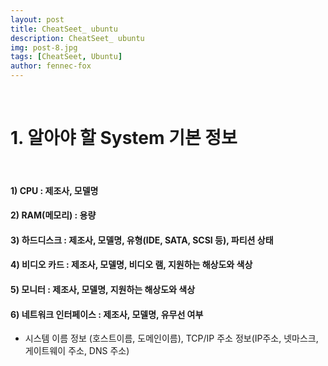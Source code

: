 ```yaml
---
layout: post
title: CheatSeet_ ubuntu
description: CheatSeet_ ubuntu
img: post-8.jpg
tags: [CheatSeet, Ubuntu]
author: fennec-fox
---
```


<br>

# 1. 알아야 할 System 기본 정보

<br>

#### 1) CPU : 제조사, 모델명

#### 2) RAM(메모리) : 용량

#### 3) 하드디스크 : 제조사, 모델명, 유형(IDE, SATA, SCSI 등), 파티션 상태

#### 4) 비디오 카드 : 제조사, 모델명, 비디오 램, 지원하는 해상도와 색상

#### 5) 모니터 : 제조사, 모델명, 지원하는 해상도와 색상

#### 6) 네트워크 인터페이스 : 제조사, 모델명, 유무선 여부

- 시스템 이름 정보 (호스트이름, 도메인이름), TCP/IP 주소 정보(IP주소, 넷마스크, 게이트웨이 주소, DNS 주소)